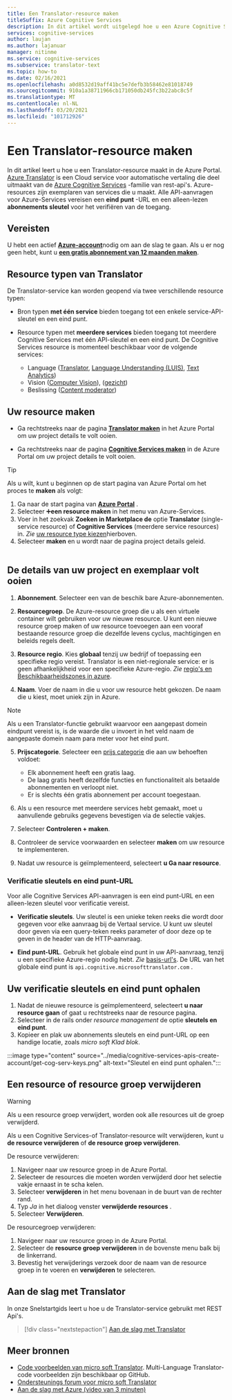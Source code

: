 ```yaml
---
title: Een Translator-resource maken
titleSuffix: Azure Cognitive Services
description: In dit artikel wordt uitgelegd hoe u een Azure Cognitive Services Translator-resource maakt en een abonnements sleutel en eind punt-URL ontvangt.
services: cognitive-services
author: laujan
ms.author: lajanuar
manager: nitinme
ms.service: cognitive-services
ms.subservice: translator-text
ms.topic: how-to
ms.date: 02/16/2021
ms.openlocfilehash: a0d8532d19aff41bc5e7defb3b58462e81018749
ms.sourcegitcommit: 910a1a38711966cb171050db245fc3b22abc8c5f
ms.translationtype: MT
ms.contentlocale: nl-NL
ms.lasthandoff: 03/20/2021
ms.locfileid: "101712926"
---
```

# <a name="create-a-translator-resource"></a>Een Translator-resource maken

In dit artikel leert u hoe u een Translator-resource maakt in de Azure Portal. [Azure Translator](translator-info-overview.md) is een Cloud service voor automatische vertaling die deel uitmaakt van de [Azure Cognitive Services](../what-are-cognitive-services.md) -familie van rest-api's. Azure-resources zijn exemplaren van services die u maakt. Alle API-aanvragen voor Azure-Services vereisen een **eind punt** -URL en een alleen-lezen **abonnements sleutel** voor het verifiëren van de toegang.

## <a name="prerequisites"></a>Vereisten

U hebt een actief [**Azure-account**](https://azure.microsoft.com/free/cognitive-services/)nodig om aan de slag te gaan.  Als u er nog geen hebt, kunt u [**een gratis abonnement van 12 maanden maken**](https://azure.microsoft.com/free/).

## <a name="translator-resource-types"></a>Resource typen van Translator

De Translator-service kan worden geopend via twee verschillende resource typen:

* Bron typen **met één service** bieden toegang tot een enkele service-API-sleutel en een eind punt.  

* Resource typen met **meerdere services** bieden toegang tot meerdere Cognitive Services met één API-sleutel en een eind punt. De Cognitive Services resource is momenteel beschikbaar voor de volgende services:
  * Language ([Translator](../translator/translator-info-overview.md), [Language Understanding (LUIS)](../luis/what-is-luis.md), [Text Analytics](../text-analytics/overview.md))  
  * Vision ([Computer Vision](../computer-vision/overview.md)), ([gezicht](../face/overview.md))  
  * Beslissing ([Content moderator](../content-moderator/overview.md))  

## <a name="create-your-resource"></a>Uw resource maken

* Ga rechtstreeks naar de pagina [**Translator maken**](https://ms.portal.azure.com/#create/Microsoft.CognitiveServicesTextTranslation) in het Azure Portal om uw project details te volt ooien.

* Ga rechtstreeks naar de pagina [**Cognitive Services maken**](https://ms.portal.azure.com/#create/Microsoft.CognitiveServicesAllInOne) in de Azure Portal om uw project details te volt ooien.

>[!TIP]
>Als u wilt, kunt u beginnen op de start pagina van Azure Portal om het proces te **maken** als volgt:
>
> 1. Ga naar de start pagina van [**Azure Portal**](https://ms.portal.azure.com/#home) .
> 1. Selecteer ➕**een resource maken**  in het menu van Azure-Services.
>1. Voer in het zoekvak **Zoeken in Marketplace de** optie **Translator** (single-service resource) of **Cognitive Services** (meerdere service resources) in.  *Zie* [uw resource type kiezen](#create-your-resource)hierboven.
> 1. Selecteer **maken** en u wordt naar de pagina project details geleid.
><br/><br/>

## <a name="complete-your-project-and-instance-details"></a>De details van uw project en exemplaar volt ooien

1. **Abonnement**. Selecteer een van de beschik bare Azure-abonnementen.

1. **Resourcegroep**. De Azure-resource groep die u als een virtuele container wilt gebruiken voor uw nieuwe resource. U kunt een nieuwe resource groep maken of uw resource toevoegen aan een vooraf bestaande resource groep die dezelfde levens cyclus, machtigingen en beleids regels deelt.

1. **Resource regio**. Kies **globaal** tenzij uw bedrijf of toepassing een specifieke regio vereist. Translator is een niet-regionale service: er is geen afhankelijkheid voor een specifieke Azure-regio. *Zie* [regio's en Beschikbaarheidszones in azure](../../availability-zones/az-overview.md).

1. **Naam**. Voer de naam in die u voor uw resource hebt gekozen. De naam die u kiest, moet uniek zijn in Azure.

> [!NOTE]
> Als u een Translator-functie gebruikt waarvoor een aangepast domein eindpunt vereist is, is de waarde die u invoert in het veld naam de aangepaste domein naam para meter voor het eind punt.

5. **Prijscategorie**. Selecteer een [prijs categorie](https://azure.microsoft.com/pricing/details/cognitive-services/translator) die aan uw behoeften voldoet:

   * Elk abonnement heeft een gratis laag.
   * De laag gratis heeft dezelfde functies en functionaliteit als betaalde abonnementen en verloopt niet.
   * Er is slechts één gratis abonnement per account toegestaan.</li></ul>

1. Als u een resource met meerdere services hebt gemaakt, moet u aanvullende gebruiks gegevens bevestigen via de selectie vakjes.

1. Selecteer **Controleren + maken**.

1. Controleer de service voorwaarden en selecteer **maken** om uw resource te implementeren.

1. Nadat uw resource is geïmplementeerd, selecteert **u Ga naar resource**.

### <a name="authentication-keys-and-endpoint-url"></a>Verificatie sleutels en eind punt-URL

Voor alle Cognitive Services API-aanvragen is een eind punt-URL en een alleen-lezen sleutel voor verificatie vereist.

* **Verificatie sleutels**. Uw sleutel is een unieke teken reeks die wordt door gegeven voor elke aanvraag bij de Vertaal service. U kunt uw sleutel door geven via een query-teken reeks parameter of door deze op te geven in de header van de HTTP-aanvraag.

* **Eind punt-URL**. Gebruik het globale eind punt in uw API-aanvraag, tenzij u een specifieke Azure-regio nodig hebt. *Zie* [basis-url's](reference/v3-0-reference.md#base-urls). De URL van het globale eind punt is `api.cognitive.microsofttranslator.com` .

## <a name="get-your-authentication-keys-and-endpoint"></a>Uw verificatie sleutels en eind punt ophalen

1. Nadat de nieuwe resource is geïmplementeerd, selecteert **u naar resource gaan** of gaat u rechtstreeks naar de resource pagina.
1. Selecteer in de rails onder *resource management* de optie **sleutels en eind punt**.
1. Kopieer en plak uw abonnements sleutels en eind punt-URL op een handige locatie, zoals *micro soft Klad blok*.

:::image type="content" source="../media/cognitive-services-apis-create-account/get-cog-serv-keys.png" alt-text="Sleutel en eind punt ophalen.":::

## <a name="how-to-delete-a--resource-or-resource-group"></a>Een resource of resource groep verwijderen

> [!Warning]
> Als u een resource groep verwijdert, worden ook alle resources uit de groep verwijderd.

Als u een Cognitive Services-of Translator-resource wilt verwijderen, kunt u **de resource verwijderen** of **de resource groep verwijderen**.

De resource verwijderen:

1. Navigeer naar uw resource groep in de Azure Portal.
1. Selecteer de resources die moeten worden verwijderd door het selectie vakje ernaast in te scha kelen.
1. Selecteer **verwijderen** in het menu bovenaan in de buurt van de rechter rand.
1. Typ *Ja* in het dialoog venster **verwijderde resources** .
1. Selecteer **Verwijderen**.

De resourcegroep verwijderen:

1. Navigeer naar uw resource groep in de Azure Portal.
1. Selecteer de **resource groep verwijderen** in de bovenste menu balk bij de linkerrand.
1. Bevestig het verwijderings verzoek door de naam van de resource groep in te voeren en **verwijderen** te selecteren.

## <a name="how-to-get-started-with-translator"></a>Aan de slag met Translator

In onze Snelstartgids leert u hoe u de Translator-service gebruikt met REST Api's.

> [!div class="nextstepaction"]
> [Aan de slag met Translator](quickstart-translator.md)

## <a name="more-resources"></a>Meer bronnen

* [Code voorbeelden van micro soft Translator](https://github.com/MicrosoftTranslator).  Multi-Language Translator-code voorbeelden zijn beschikbaar op GitHub.
* [Ondersteunings forum voor micro soft Translator](https://www.aka.ms/TranslatorForum)
* [Aan de slag met Azure (video van 3 minuten)](https://azure.microsoft.com/get-started/?b=16.24)